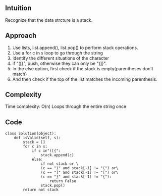 ## Intuition
Recognize that the data strcture is a stack.
## Approach
1. Use lists, list.append(), list.pop() to perform stack operations.
2. Use a for c in s loop to go through the string
3. Identify the different situations of the character
4. if "([{", push, otherwise they can only be ")]}".
5. In the else option, first check if the stack is empty(parentheses don't match)
6. And then check if the top of the list matches the incoming parenthesis.
## Complexity
Time complexity:
O(n)
Loops through the entire string once
## Code
````
class Solution(object):
    def isValid(self, s):
        stack = []
        for c in s:
            if c in"([{":
                stack.append(c)
            else:
                if not stack or \
                (c == ")" and stack[-1] != "(") or\
                (c == "]" and stack[-1] != "[") or\
                (c == "}" and stack[-1] != "{"):
                    return False
                stack.pop()
        return not stack
                
````
